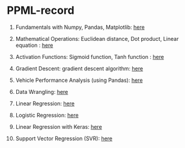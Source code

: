 # PPML-record
1. Fundamentals with Numpy, Pandas, Matplotlib: <a href ="https://github.com/Sriram-271204/PPML-record/blob/main/Ex-1/Numpy-Pandas-Matplotlib.ipynb"> here </a>

2. Mathematical Operations: Euclidean distance, Dot product, Linear equation : <a href ="https://github.com/Sriram-271204/PPML-record/blob/main/Ex-2/Euclidean%20distance-Dot%20product-Linear%20equation.ipynb"> here </a>

3. Activation Functions: Sigmoid function, Tanh function : <a href ="https://github.com/Sriram-271204/PPML-record/blob/main/Ex-3/Sigmoid%20function-Tanh%20function.ipynb"> here </a>

4. Gradient Descent: gradient descent algorithm: <a href ="https://github.com/Sriram-271204/PPML-record/blob/main/Ex-4/Gradient%20Descent.ipynb"> here </a>

5. Vehicle Performance Analysis (using Pandas): <a href ="https://github.com/Sriram-271204/PPML-record/blob/main/Ex-5/Vehicle%20Performance%20Analysis.ipynb"> here </a>

6. Data Wrangling: <a href ="https://github.com/Sriram-271204/PPML-record/blob/main/Ex-6/Data%20Wrangling.ipynb"> here </a>

7. Linear Regression: <a href ="https://github.com/Sriram-271204/PPML-record/blob/main/Ex-7/linear%20regression.ipynb"> here </a>

8. Logistic Regression: <a href ="https://github.com/Sriram-271204/PPML-record/blob/main/Ex-8/Logistic%20Regression.ipynb"> here </a>

9. Linear Regression with Keras: <a href ="https://github.com/Sriram-271204/PPML-record/blob/main/Ex-9/Linear%20Regression%20with%20Keras.ipynb"> here </a>

10. Support Vector Regression (SVR): <a href ="https://github.com/Sriram-271204/PPML-record/blob/main/Ex-10/Support%20Vector%20Regression.ipynb"> here </a>
